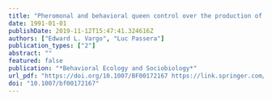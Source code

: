 ```yaml
---
title: "Pheromonal and behavioral queen control over the production of gynes in the Argentine ant Iridomyrmex humilis (Mayr)"
date: 1991-01-01
publishDate: 2019-11-12T15:47:41.324616Z
authors: ["Edward L. Vargo", "Luc Passera"]
publication_types: ["2"]
abstract: ""
featured: false
publication: "*Behavioral Ecology and Sociobiology*"
url_pdf: "https://doi.org/10.1007/BF00172167 https://link.springer.com/content/pdf/10.1007%2FBF00172167.pdf"
doi: "10.1007/bf00172167"
---
```


